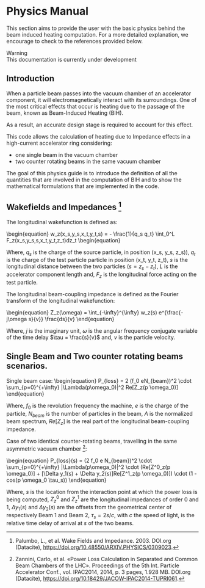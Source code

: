 # Physics Manual

This section aims to provide the user with the basic physics behind the beam induced heating computation. For a more detailed explanation, we encourage to check to the references provided below.

<div class="warning">
<div class="admonition-title">
Warning
</div>
This documentation is currently under development
</div>


## Introduction
When a particle beam passes into the vacuum chamber of an accelerator component, it will electromagnetically interact with its surroundings. One of the most critical effects that occur is heating due to the passage of the beam, known as Beam-Induced Heating (BIH). 

As a result, an accurate design stage is required to account for this effect.

This code allows the calculation of heating due to Impedance effects in a high-current accelerator ring considering:
- one single beam in the vacuum chamber
- two counter rotating beams in the same vacuum chamber

The goal of this physics guide is to introduce the definition of all the quantities that are involved in the computation of BIH and to show the mathematical formulations that are implemented in the code. 

## Wakefields and Impedances [^1]

The longitudinal wakefunction is defined as:

\begin{equation}
w_z(x_s,y_s,x_t,y_t,s) = - \frac{1}{q_s q_t} \int_0^L F_z(x_s,y_s,s,x_t,y_t,z_t)dz_t
\begin{equation}

Where, $q_s$ is the charge of the source particle, in position (x_s, y_s, z_s)), $q_t$ is the charge of the test particle particle in position (x_t, y_t, z_t), $s$ is the longitudinal distance between the two particles ($s = z_s - z_t$), $L$ is the accelerator component length and, $F_z$ is the longitudinal force acting on the test particle.

The longitudinal beam-coupling impedance is defined as the Fourier transform of the longitudinal wakefunction:

\begin{equation}
Z_z(\omega) = \int_{-\infty}^{\infty} w_z(s) e^{\frac{-j\omega s}{v}} \frac{ds}{v} 
\end{equation}

Where, $j$ is the imaginary unit, $\omega$ is the angular frequency conjugate variable of the time delay $\tau = \frac{s}{v}$ and, $v$ is the particle velocity.

## Single Beam and Two counter rotating beams scenarios.
Single beam case:
\begin{equation}
P_{loss} = 2 (f_0 eN_{beam})^2 \cdot \sum_{p=0}^{+\infty} |\Lambda(p\omega_0)|^2 Re[Z_z(p \omega_0)]
\end{equation}

Where, $f_0$ is the revolution frequency the machine, $e$ is the charge of the particle, $N_{beam}$ is the number of particles in the beam, $\Lambda$ is the normalized beam spectrum, $Re[Z_z]$ is the real part of the longitudinal beam-coupling impedance.

Case of two identical counter-rotating beams, travelling in the same asymmetric vacuum chamber [^2]:

\begin{equation}
P_{loss}(s) = 
(2 f_0 e N_{beam})^2 \cdot \sum_{p=0}^{+\infty} |\Lambda(p\omega_0)|^2 \cdot (Re[Z^0_z(p \omega_0)] + [\Delta y_1(s) + \Delta y_2(s)]Re[Z^1_z(p \omega_0)]) \cdot (1 - cos(p \omega_0 \tau_s))
\end{equation}

Where, $s$ is the location from the interaction point at which the power loss is being computed, $Z^0_z$ and $Z^1_z$ are the longitudinal impedances of order 0 and 1, $\Delta y_1(s)$ and $\Delta y_2(s)$ are the offsets from the geometrical center of respectively Beam 1 and Beam 2, $\tau_s = 2s/c$, with $c$ the speed of light, is the relative time delay of arrival at $s$ of the two beams. 

[^1]: Palumbo, L., et al. Wake Fields and Impedance. 2003. DOI.org (Datacite), https://doi.org/10.48550/ARXIV.PHYSICS/0309023.

[^2]: Zannini, Carlo, et al. «Power Loss Calculation in Separated and Common Beam Chambers of the LHC». Proceedings of the 5th Int. Particle Accelerator Conf., vol. IPAC2014, 2014, p. 3 pages, 1.928 MB. DOI.org (Datacite), https://doi.org/10.18429/JACOW-IPAC2014-TUPRI061. 
